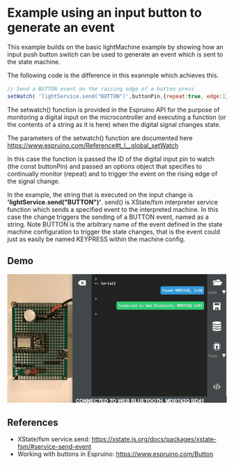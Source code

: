 # Example using an input button to generate an event

This example builds on the basic lightMachine example by showing how an input push button switch can be used to generate an event which is sent to the state machine.

The following code is the difference in this exanmple which achieves this.

```javascript
// Send a BUTTON event on the raising edge of a button press 
setWatch( 'lightService.send("BUTTON")',buttonPin,{repeat:true, edge:1});
```

The setwatch() function is provided in the Espruino API for the purpose of monitoring a digital input on the microcontroller and executing a function (or the contents of a string as it is here) when the digital signal changes state.

The parameters of the setwatch() function are documented here
<https://www.espruino.com/Reference#t_l__global_setWatch>

In this case the function is passed the ID of the digital input pin to watch (the const buttonPin) and passed an options object that specifies to continually monitor (repeat) and to trigger the event on the rising edge of the signal change. 

In the example,  the string that is executed on the input change is **'lightService.send("BUTTON")'**. send() is XState/fsm interpreter service function which sends a specified event to the interpreted machine. In this case the change triggers the sending of a BUTTON event, named as a string.  Note BUTTON is the arbitrary name of the event defined in the state machine configuration to trigger the state changes, that is the event could just as easily be named KEYPRESS within the machine config.

## Demo

![](./buttonEvent.gif)

## References

* XState/fsm service.send:  <https://xstate.js.org/docs/packages/xstate-fsm/#service-send-event>
* Working with buttons in Espruino: <https://www.espruino.com/Button>